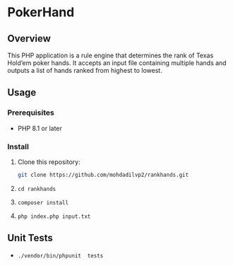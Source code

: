 # PokerHand


## Overview

This PHP application is a rule engine that determines the rank of Texas Hold’em poker hands. It accepts an input file containing multiple hands and outputs a list of hands ranked from highest to lowest.

## Usage

### Prerequisites

- PHP 8.1 or later
### Install


1. Clone this repository:

   ```bash
   git clone https://github.com/mohdadilvp2/rankhands.git
2. `cd rankhands`
3. `composer install`
4. `php index.php input.txt`



## Unit Tests

- `./vendor/bin/phpunit  tests`

